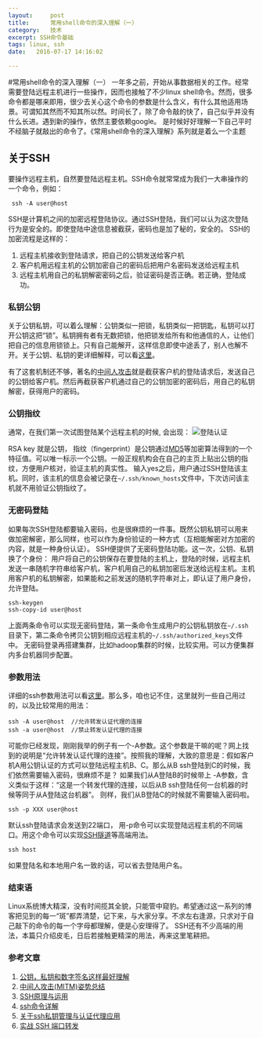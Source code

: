 ```yaml
---
layout:     post
title:      常用shell命令的深入理解（一）
category:   技术
excerpt: SSH命令基础
tags: linux, ssh
date:   2016-07-17 14:16:02

---
```


#常用shell命令的深入理解（一）
一年多之前，开始从事数据相关的工作。经常需要登陆远程主机进行一些操作，因而也接触了不少linux shell命令。然而，很多命令都是哪来即用，很少去关心这个命令的参数是什么含义，有什么其他适用场景。可谓知其然而不知其所以然。时间长了，除了命令敲的快了，自己似乎并没有什么长进。遇到新的操作，依然主要依赖google。
是时候好好理解一下自己平时不经脑子就敲出的命令了。《常用shell命令的深入理解》系列就是着么一个主题
## 关于SSH
要操作远程主机，自然要登陆远程主机。SSH命令就常常成为我们一大串操作的一个命令，例如：


     ssh -A user@host

SSH是计算机之间的加密远程登陆协议。通过SSH登陆，我们可以认为这次登陆行为是安全的。即使登陆中途信息被截获，密码也是加了秘的，安全的。
SSH的加密流程是这样的：

 1. 远程主机接收到登陆请求，把自己的公钥发送给客户机
 2. 客户机用远程主机的公钥加密自己的密码后把用户名密码发送给远程主机
 3. 远程主机用自己的私钥解密密码之后，验证密码是否正确。若正确，登陆成功。

### 私钥公钥
关于公钥私钥，可以着么理解：公钥类似一把锁，私钥类似一把钥匙，私钥可以打开公钥这把“锁”。私钥拥有者有无数把锁，他把锁发给所有和他通信的人，让他们把自己的信息用锁锁上。只有自己能解开，这样信息即使中途丢了，别人也解不开。关于公钥、私钥的更详细解释，可以看[这里][1]。

有了这套机制还不够，著名的[中间人攻击][2]就是截获客户机的登陆请求后，发送自己的公钥给客户机。然后再截获客户机通过自己的公钥加密的密码后，用自己的私钥解密，获得用户的密码。

### 公钥指纹
通常，在我们第一次试图登陆某个远程主机的时候, 会出现：
![登陆认证][3]

RSA key 就是公钥， 指纹（fingerprint）是公钥通过[MD5][4]等加密算法得到的一个特征值。可以唯一标示一个公钥。一般正规机构会在自己的主页上贴出公钥的指纹，方便用户核对，验证主机的真实性。
输入yes之后，用户通过SSH登陆该主机。同时，该主机的信息会被记录在`~/.ssh/known_hosts`文件中，下次访问该主机就不用验证公钥指纹了。

### 无密码登陆
如果每次SSH登陆都要输入密码，也是很麻烦的一件事。既然公钥私钥可以用来做加密解密，那么同样，也可以作为身份验证的一种方式（互相能解密对方加密的内容，就是一种身份认证）。
SSH便提供了无密码登陆功能。这一次，公钥、私钥换了个身份： 用户将自己的公钥保存在要登陆的主机上，登陆的时候，远程主机发送一串随机字符串给客户机，客户机用自己的私钥加密后发送给远程主机。主机用客户机的私钥解密，如果能和之前发送的随机字符串对上，即认证了用户身份，允许登陆。

    ssh-keygen
    ssh-copy-id user@host
上面两条命令可以实现无密码登陆，第一条命令生成用户的公钥私钥放在`~/.ssh`目录下，第二条命令拷贝公钥到相应远程主机的`~/.ssh/authorized_keys`文件中。
无密码登录再搭建集群，比如hadoop集群的时候，比较实用。可以方便集群内多台机器同步配置。

### 参数用法
详细的ssh参数用法可以看[这里][5]。那么多，咱也记不住，这里就列一些自己用过的，以及比较常用的用法：

    ssh -A user@host  //允许转发认证代理的连接
    ssh -a user@host  //禁止转发认证代理的连接

可能你已经发现，刚刚我举的例子有一个-A参数。这个参数是干嘛的呢？网上找到的说明是“允许转发认证代理的连接”。按照我的理解，大致的意思是：假如客户机A用公钥认证的方式可以登陆远程主机B、C。那么从B ssh登陆到C的时候，我们依然需要输入密码，很麻烦不是？
如果我们从A登陆B的时候带上 -A参数，含义类似于这样：“这是一个转发代理的连接，以后从B ssh登陆任何一台机器的时候等同于从A登陆这台机器”。 则样，我们从B登陆C的时候就不需要输入密码啦。

    ssh -p XXX user@host

默认ssh登陆请求会发送到22端口， 用-p命令可以实现登陆远程主机的不同端口。用这个命令可以实现[SSH隧道][6]等高端用法。

    ssh host

如果登陆名和本地用户名一致的话，可以省去登陆用户名。

### 结束语
Linux系统博大精深，没有时间揽其全貌，只能管中窥豹。希望通过这一系列的博客把见到的每一“斑”都弄清楚，记下来，与大家分享。不求左右逢源，只求对于自己敲下的命令的每一个字母都理解，便是心安理得了。 SSH还有不少高端的用法，本篇只介绍皮毛，日后若接触更精深的用法，再来这里笔耕把。

### 参考文章

 1. [公钥，私钥和数字签名这样最好理解][7]
 2. [中间人攻击(MITM)姿势总结][8]
 3. [SSH原理与运用][9]
 4. [ssh命令详解][10]
 5. [关于ssh私钥管理与认证代理应用][11]
 6. [实战 SSH 端口转发][12]

  [1]: http://blog.csdn.net/21aspnet/article/details/7249401
  [2]: http://www.cnblogs.com/LittleHann/p/3735602.html
  [3]: http://7xr9qj.com1.z0.glb.clouddn.com/Screen%20Shot%202016-07-15%20at%208.49.33%20PM.png
  [4]: http://baike.baidu.com/view/7636.htm
  [5]: http://man.linuxde.net/ssh
  [6]: https://www.ibm.com/developerworks/cn/linux/l-cn-sshforward/
  [7]: http://blog.csdn.net/21aspnet/article/details/7249401
  [8]: http://www.cnblogs.com/LittleHann/p/3735602.html
  [9]: http://www.ruanyifeng.com/blog/2011/12/ssh_remote_login.html
  [10]: http://blog.sina.com.cn/s/blog_48dd4b84010002ki.html
  [11]: https://blog.yousri.org/2012/01/05/about-ssh-key-authentication-manage-and-ssh-agent-application.html
  [12]: https://www.ibm.com/developerworks/cn/linux/l-cn-sshforward/
